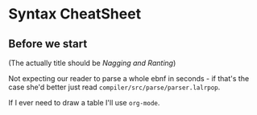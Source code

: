 # Syntax CheatSheet

## Before we start

(The actually title should be *Nagging and Ranting*)

Not expecting our reader to parse a whole ebnf in seconds - if that's the case she'd better just read `compiler/src/parse/parser.lalrpop`.

If I ever need to draw a table I'll use `org-mode`.

